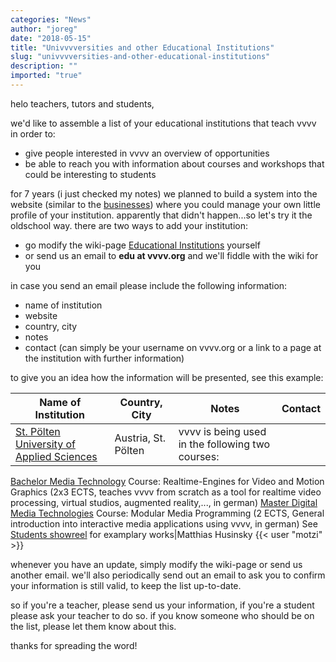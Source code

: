 ```yaml
---
categories: "News"
author: "joreg"
date: "2018-05-15"
title: "Univvvversities and other Educational Institutions"
slug: "univvvversities-and-other-educational-institutions"
description: ""
imported: "true"
---
```



helo teachers, tutors and students,

we'd like to assemble a list of your educational institutions that teach vvvv in order to:
- give people interested in vvvv an overview of opportunities
- be able to reach you with information about courses and workshops that could be interesting to students

for 7 years (i just checked my notes) we planned to build a system into the website (similar to the [businesses](https://vvvv.org/businesses/)) where you could manage your own little profile of your institution. apparently that didn't happen...so let's try it the oldschool way. there are two ways to add your institution:

* go modify the wiki-page [Educational Institutions](https://vvvv.org/documentation/educational-institutions) yourself
* or send us an email to **edu at vvvv.org** and we'll fiddle with the wiki for you

in case you send an email please include the following information:
- name of institution
- website
- country, city
- notes
- contact (can simply be your username on vvvv.org or a link to a page at the institution with further information)

to give you an idea how the information will be presented, see this example:
<!--{SPLIT()}-->
<!--~~~-->
<!--{SPLIT}-->

**Name of Institution**|**Country, City**|**Notes**|**Contact**
|---|---|---|---|
[St. Pölten University of Applied Sciences](https://www.fhstp.ac.at)|Austria, St. Pölten|vvvv is being used in the following two courses:
[Bachelor Media Technology](https://www.fhstp.ac.at/en/academic-studies-continuing-education/media-digital-technologies/media-technology)
Course: Realtime-Engines for Video and Motion Graphics (2x3 ECTS, teaches vvvv from scratch as a tool for realtime video processing, virtual studios, augmented reality,..., in german)
[Master Digital Media Technologies](https://www.fhstp.ac.at/en/academic-studies-continuing-education/media-digital-technologies/digital-media-technologies)
Course: Modular Media Programming (2 ECTS, General introduction into interactive media applications using vvvv, in german)
See [Students showreel](http://showreel.fhstp.ac.at/tag/MOMP/) for examplary works|Matthias Husinsky {{< user "motzi" >}}


whenever you have an update, simply modify the wiki-page or send us another email. we'll also periodically send out an email to ask you to confirm your information is still valid, to keep the list up-to-date.

so if you're a teacher, please send us your information, if you're a student please ask your teacher to do so. if you know someone who should be on the list, please let them know about this.

thanks for spreading the word!

